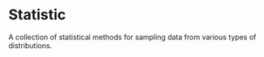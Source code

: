 # Statistic
A collection of statistical methods for sampling data from various types of distributions.
